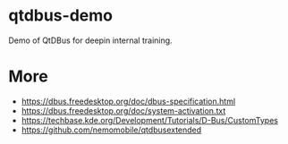 # qtdbus-demo
Demo of QtDBus for deepin internal training.


# More
- https://dbus.freedesktop.org/doc/dbus-specification.html
- https://dbus.freedesktop.org/doc/system-activation.txt
- https://techbase.kde.org/Development/Tutorials/D-Bus/CustomTypes
- https://github.com/nemomobile/qtdbusextended
